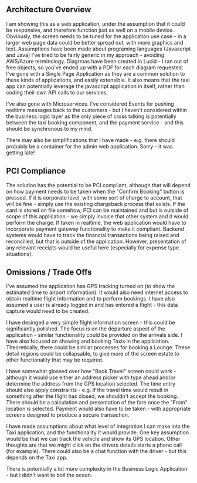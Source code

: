 Architecture Overview
---------------------
I am showing this as a web application, under the assumption that it could be responsive, and therefore function just as well on a mobile device.
Obviously, the screen needs to be tuned for the application use case - in a larger web page data could be better spread out, with more graphics and text.
Assumptions have been made about programing languages (Javascript and Java)
I've tried to be fairly generic in my approach - avoiding AWS/Azure terminology.
Diagrmas have been created in Lucid - I ran out of free objects, so you've ended up with a PDF for each diagram requested.
I've gone with a Single Page Application as they are a common solution to these kinds of applications, and easily extensible.
It also means that the taxi app can potentially leverage the javascript application in itself, rather than coding their own API calls to our services.

I've also gone with Microservices. I've considered Events for pushing realtime messages back to the customers - but I haven't considered within the business logic layer 
as the only piece of cross talking is potentially between the taxi booking component, and the payment service - and this should be synchronous to my mind.

There may also be simplifications that I have made - e.g. there should probably be a container for the admin web application. 
Sorry - it was getting late!

PCI Compliance
--------------
The solution has the potential to be PCI compliant, although that will depend on how payment needs to be taken when the "Confirm Booking" button is pressed.
If it is corporate level, with some sort of charge to account, that will be fine - simply use the existing chargeback process that exists.
If the card is stored on file somehow, PCI can be maintained and but is outside of scope of this application - we simply invoice that other system and it would perform the charge.
If taken in realtime, the web application would have to incorporate payment gateway functionality to make it compliant.
Backend systems would have to track the financial transactions being raised and reconcilled, but that is outside of the application.
However, presentation of any relevant  receipts would be useful here (especially for expense type situations).

Omissions / Trade Offs
---------------------
I've assumed the application has GPS tracking turned on (to show the estimated time to airport information).
It would also need internet access to obtain realtime flight information and to perform bookings.
I have also assumed a user is already logged in and has entered a flight - this data capture would need to be created.

I have desinged a very simple flight information screen - this could be significantly polished.
The focus is on the departure aspect of the application - similar functionality could be provided on the arrivals side.
I have also focused on showing and booking Taxis in the application. Theoretically, there could be similar processes for booking a Lounge.
These detail regions could be collapsable, to give more of the screen estate to other functionality that may be required.

I have somewhat glossed over how "Book Travel" screen could work - although it would use either an address picker with type ahead and/or determine the address from the GPS location selected.
The time entry should also apply constraints - e.g. if the travel time would result in something after the flight has closed, we shouldn't accept the booking.
There should be a calculation and presentation of the fare once the "From" location is selected.
Payment would also have to be taken - with appropriate screens designed to produce a secure transaction.

I have made assumptions about what level of integration I can make into the Taxi application, and the functionality it would provide.
One key assumption would be that we can track the vehicle and show its GPS location.
Other thoughts are that we might click on the drivers details starts a phone call (for example).
There could also be a chat function with the driver - but this depends on the Taxi app.

There is potentially a lot more complexity in the Business Logic Application - but i didn't want to boil the ocean.
